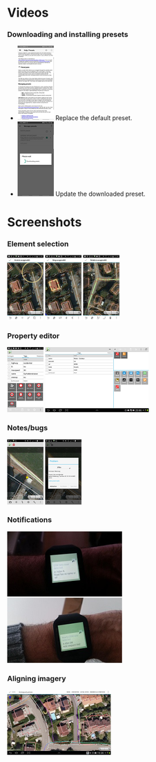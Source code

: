 # Videos

### Downloading and installing presets

* [![ ](videos/install_downloaded_default_preset.png)](videos/install_downloaded_default_preset.mp4) Replace the default preset.
* [![ ](videos/update_downloaded_default_preset.png)](videos/update_downloaded_default_preset.mp4) Update the downloaded preset.

# Screenshots

### Element selection
[![ ](images/node-selected-thumb.png)](images/node-selected.png) [![ ](images/way-selected-thumb.png)](images/way-selected.png) [![ ](images/relation-selected-thumb.png)](images/relation-selected.png)

### Property editor
[![ ](images/Tageditor-0.9.6-thumb.png)](images/Tageditor-0.9.6.png) [![ ](images/Tablet-layout-0.9.6-thumb.png)](images/Tablet-layout-0.9.6.png)

### Notes/bugs
[![ ](images/bug-thumb.png)](images/bug.png) [![ ](images/bug-display-thumb.png)](images/bug-display.png)

### Notifications
[![ ](images/notification-data-thumb.jpg)](images/notification-data.jpg) [![ ](images/notification-note-thumb.jpg)](images/notification-note.jpg)

### Aligning imagery
[![ ](images/aligning-imagery-thumb.png)](images/aligning-imagery.png)
